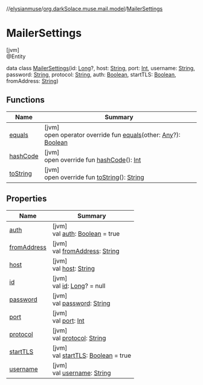//[elysianmuse](../../../index.md)/[org.darkSolace.muse.mail.model](../index.md)/[MailerSettings](index.md)

# MailerSettings

[jvm]\
@Entity

data class [MailerSettings](index.md)(id: [Long](https://kotlinlang.org/api/latest/jvm/stdlib/kotlin/-long/index.html)?, host: [String](https://kotlinlang.org/api/latest/jvm/stdlib/kotlin/-string/index.html), port: [Int](https://kotlinlang.org/api/latest/jvm/stdlib/kotlin/-int/index.html), username: [String](https://kotlinlang.org/api/latest/jvm/stdlib/kotlin/-string/index.html), password: [String](https://kotlinlang.org/api/latest/jvm/stdlib/kotlin/-string/index.html), protocol: [String](https://kotlinlang.org/api/latest/jvm/stdlib/kotlin/-string/index.html), auth: [Boolean](https://kotlinlang.org/api/latest/jvm/stdlib/kotlin/-boolean/index.html), startTLS: [Boolean](https://kotlinlang.org/api/latest/jvm/stdlib/kotlin/-boolean/index.html), fromAddress: [String](https://kotlinlang.org/api/latest/jvm/stdlib/kotlin/-string/index.html))

## Functions

| Name | Summary |
|---|---|
| [equals](equals.md) | [jvm]<br>open operator override fun [equals](equals.md)(other: [Any](https://kotlinlang.org/api/latest/jvm/stdlib/kotlin/-any/index.html)?): [Boolean](https://kotlinlang.org/api/latest/jvm/stdlib/kotlin/-boolean/index.html) |
| [hashCode](hash-code.md) | [jvm]<br>open override fun [hashCode](hash-code.md)(): [Int](https://kotlinlang.org/api/latest/jvm/stdlib/kotlin/-int/index.html) |
| [toString](to-string.md) | [jvm]<br>open override fun [toString](to-string.md)(): [String](https://kotlinlang.org/api/latest/jvm/stdlib/kotlin/-string/index.html) |

## Properties

| Name | Summary |
|---|---|
| [auth](auth.md) | [jvm]<br>val [auth](auth.md): [Boolean](https://kotlinlang.org/api/latest/jvm/stdlib/kotlin/-boolean/index.html) = true |
| [fromAddress](from-address.md) | [jvm]<br>val [fromAddress](from-address.md): [String](https://kotlinlang.org/api/latest/jvm/stdlib/kotlin/-string/index.html) |
| [host](host.md) | [jvm]<br>val [host](host.md): [String](https://kotlinlang.org/api/latest/jvm/stdlib/kotlin/-string/index.html) |
| [id](id.md) | [jvm]<br>val [id](id.md): [Long](https://kotlinlang.org/api/latest/jvm/stdlib/kotlin/-long/index.html)? = null |
| [password](password.md) | [jvm]<br>val [password](password.md): [String](https://kotlinlang.org/api/latest/jvm/stdlib/kotlin/-string/index.html) |
| [port](port.md) | [jvm]<br>val [port](port.md): [Int](https://kotlinlang.org/api/latest/jvm/stdlib/kotlin/-int/index.html) |
| [protocol](protocol.md) | [jvm]<br>val [protocol](protocol.md): [String](https://kotlinlang.org/api/latest/jvm/stdlib/kotlin/-string/index.html) |
| [startTLS](start-t-l-s.md) | [jvm]<br>val [startTLS](start-t-l-s.md): [Boolean](https://kotlinlang.org/api/latest/jvm/stdlib/kotlin/-boolean/index.html) = true |
| [username](username.md) | [jvm]<br>val [username](username.md): [String](https://kotlinlang.org/api/latest/jvm/stdlib/kotlin/-string/index.html) |
